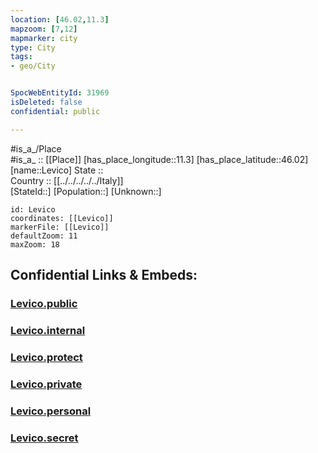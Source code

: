 ```yaml
---
location: [46.02,11.3] 
mapzoom: [7,12] 
mapmarker: city 
type: City
tags:
- geo/City


SpocWebEntityId: 31969
isDeleted: false
confidential: public

---
```

#is_a_/Place  
#is_a_ :: [[Place]] 
[has_place_longitude::11.3] 
[has_place_latitude::46.02] 
[name::Levico] 
State ::  
Country :: [[../../../../../Italy]]  
[StateId::] 
[Population::] 
[Unknown::] 


```leaflet
id: Levico
coordinates: [[Levico]] 
markerFile: [[Levico]] 
defaultZoom: 11 
maxZoom: 18
```


## Confidential Links & Embeds: 

### [Levico.public](/_public/\Earth\Continent\Europe\Europe~South\Italy\regions~Italy\Trentino\Trento.Province\CityLevico.public.md) 

### [Levico.internal](/_internal/\Earth\Continent\Europe\Europe~South\Italy\regions~Italy\Trentino\Trento.Province\CityLevico.internal.md) 

### [Levico.protect](/_protect/\Earth\Continent\Europe\Europe~South\Italy\regions~Italy\Trentino\Trento.Province\CityLevico.protect.md) 

### [Levico.private](/_private/\Earth\Continent\Europe\Europe~South\Italy\regions~Italy\Trentino\Trento.Province\CityLevico.private.md) 

### [Levico.personal](/_personal/\Earth\Continent\Europe\Europe~South\Italy\regions~Italy\Trentino\Trento.Province\CityLevico.personal.md) 

### [Levico.secret](/_secret/\Earth\Continent\Europe\Europe~South\Italy\regions~Italy\Trentino\Trento.Province\CityLevico.secret.md)

